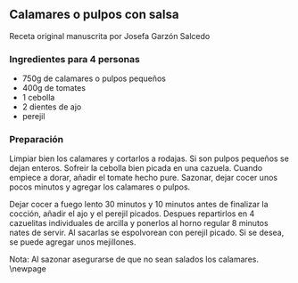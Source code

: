 ## Calamares o pulpos con salsa

Receta original manuscrita por Josefa Garzón Salcedo

### Ingredientes para 4 personas

- 750g de calamares o pulpos pequeños
- 400g de tomates
- 1 cebolla
- 2 dientes de ajo
- perejil

### Preparación

Limpiar bien los calamares y cortarlos a rodajas.
Si son pulpos pequeños se dejan enteros.
Sofreir la cebolla bien picada en una cazuela.
Cuando empiece a dorar,
añadir el tomate hecho pure.
Sazonar, dejar cocer unos pocos minutos
y agregar los calamares o pulpos.

Dejar cocer a fuego lento 30 minutos y
10 minutos antes de finalizar la cocción, añadir el ajo y el perejil picados.
Despues repartirlos en 4 cazuelitas individuales de arcilla
y ponerlos al horno regular 8 minutos nates de servir.
Al sacarlas se espolvorean con perejil picado.
Si se desea, se puede agregar unos mejillones.

Nota: Al sazonar asegurarse de que no sean salados los calamares.
\newpage
